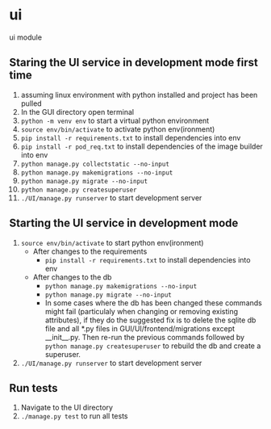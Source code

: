 # ui
ui module
## Staring the UI service in development mode first time

1. assuming linux environment with python installed and project has been pulled
1. In the GUI directory open terminal
1.	`python -m venv env` to start a virtual python environment
1. `source env/bin/activate` to activate python env(ironment)
1. `pip install -r requirements.txt` to install dependencies into env
1. `pip install -r pod_req.txt` to install dependencies of the image builder into env
1. `python manage.py collectstatic --no-input`
1. `python manage.py makemigrations --no-input`
1. `python manage.py migrate --no-input`
1. `python manage.py createsuperuser`
1. `./UI/manage.py runserver` to start development server

## Starting the UI service in development mode
 
1. `source env/bin/activate` to start python env(ironment)
    - After changes to the requirements
        - `pip install -r requirements.txt` to install dependencies into env
    - After changes to the db
        - `python manage.py makemigrations --no-input`
        - `python manage.py migrate --no-input`
        - In some cases where the db has been changed these commands might fail (particulaly when changing or removing existing attributes), if they do the suggested fix is to delete the sqlite db file and all *.py files in GUI/UI/frontend/migrations except \_\_init\_\_.py. Then re-run the previous commands followed by `python manage.py createsuperuser` to rebuild the db and create a superuser.
1. `./UI/manage.py runserver` to start development server

## Run tests
1. Navigate to the UI directory
2. `./manage.py test` to run all tests
